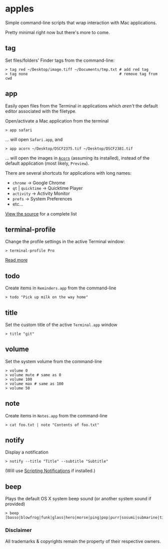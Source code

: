 # apples

Simple command-line scripts that wrap interaction with Mac applications.

Pretty minimal right now but there's more to come.

## tag

Set files/folders' Finder tags from the command-line:

    > tag red ~/Desktop/image.tiff ~/Documents/tmp.txt # add red tag
    > tag none                                         # remove tag from cwd

## app

Easily open files from the Terminal in applications which _aren't_ the default editor associated with the filetype.

Open/activate a Mac application from the terminal

    > app safari

… will open `Safari.app`, and

    > app acorn ~/Desktop/DSCF2375.tif ~/Desktop/DSCF2381.tif

... will open the images in [`Acorn`](http://www.flyingmeat.com/acorn/) (assuming its installed), instead of the default application (most likely, `Preview`).

There are several shortcuts for applications with long names:

* `chrome` → Google Chrome
* `qt` | `quicktime` → Quicktime Player
* `activity` → Activity Monitor
* `prefs` → System Preferences
* etc...

[View the source](https://github.com/davidfmiller/apples/blob/master/app) for a complete list

## terminal-profile

Change the profile settings in the active Terminal window:

    > terminal-profile Pro

[Read more](https://readmeansrun.com/blog/terminal/applescript/2017/04/15/terminal-app-profiles.html)

## todo

Create items in `Reminders.app` from the command-line

    > todo "Pick up milk on the way home"

## title

Set the custom title of the active `Terminal.app` window

    > title "git"

## volume

Set the system volume from the command-line

    > volume 0
    > volume mute # same as 0
    > volume 100
    > volume max # same as 100
    > volume 50

## note

Create items in `Notes.app` from the command-line

    > cat foo.txt | note "Contents of foo.txt"

## notify

Display a notification

    > notify --title "Title" --subtitle "Subtitle"

(Will use [Scripting Notifications](http://www.cooperative-fruitiere.com/notifications/index_en.html) if installed.)


## beep

Plays the default OS X system beep sound (or another system sound if provided)

    > beep [basso|blowfrog|funk|glass|hero|morse|ping|pop|purr|sosumi|submarine|tink]



### Disclaimer


All trademarks & copyrights remain the property of their respective owners.
